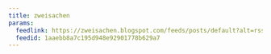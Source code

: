 ```yaml
---
title: zweisachen
params:
  feedlink: https://zweisachen.blogspot.com/feeds/posts/default?alt=rss
  feedid: 1aaebb8a7c195d948e92901778b629a7
---
```

